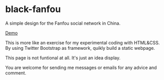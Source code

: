 # black-fanfou
A simple design for the Fanfou social network in China.

[Demo](http://anthonyeef.github.io/black-fanfou)

This is more like an exercise for my experimental coding with HTML&CSS. By using Twitter Bootstrap as framework, quikly build a static webpage.

This page is not funtional at all. It's just an idea display.

You are welcome for sending me messages or emails for any advice and comment.

